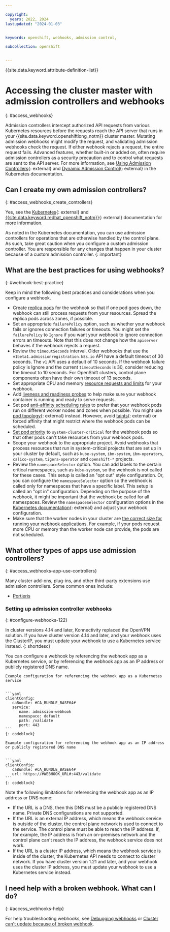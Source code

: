 ```yaml
---

copyright: 
  years: 2022, 2024
lastupdated: "2024-01-03"


keywords: openshift, webhooks, admission control, 

subcollection: openshift


---
```


{{site.data.keyword.attribute-definition-list}}



# Accessing the cluster master with admission controllers and webhooks
{: #access_webhooks}

Admission controllers intercept authorized API requests from various Kubernetes resources before the requests reach the API server that runs in your {{site.data.keyword.openshiftlong_notm}} cluster master. Mutating admission webhooks might modify the request, and validating admission webhooks check the request. If either webhook rejects a request, the entire request fails. Advanced features, whether built-in or added on, often require admission controllers as a security precaution and to control what requests are sent to the API server. For more information, see [Using Admission Controllers](https://kubernetes.io/docs/reference/access-authn-authz/admission-controllers/){: external} and [Dynamic Admission Control](https://kubernetes.io/docs/reference/access-authn-authz/extensible-admission-controllers/){: external} in the Kubernetes documentation.

## Can I create my own admission controllers?
{: #access_webhooks_create_controllers}

Yes, see the [Kubernetes](https://kubernetes.io/docs/reference/access-authn-authz/extensible-admission-controllers/){: external} and [{{site.data.keyword.redhat_openshift_notm}}](https://docs.openshift.com/container-platform/4.13/architecture/admission-plug-ins.html){: external} documentation for more information. 

As noted in the Kubernetes documentation, you can use admission controllers for operations that are otherwise handled by the control plane. As such, take great caution when you configure a custom admission controller. You are responsible for any changes that happen in your cluster because of a custom admission controller.
{: important}


## What are the best practices for using webhooks?
{: #webhook-best-practice}

Keep in mind the following best practices and considerations when you configure a webhook.

- Create [replica pods](/docs/containers?topic=containers-app#replicaset) for the webhook so that if one pod goes down, the webhook can still process requests from your resources. Spread the replica pods across zones, if possible.
- Set an appropriate `failurePolicy` option, such as whether your webhook fails or ignores connection failures or timeouts. You might set the `failurePolicy` to `Ignore` if you want your webhook to ignore connection errors an timeouts. Note that this does not change how the `apiserver` behaves if the webhook rejects a request.
- Review the `timeoutSeconds` interval. Older webhooks that use the `v1beta1.admissionregistration.k8s.io` API have a default timeout of 30 seconds. The `v1` API uses a default of 10 seconds. If the webhook failure policy is Ignore and the current `timeoutSeconds` is 30, consider reducing the timeout to 10 seconds. For OpenShift clusters, control plane components often have their own timeout of 13 seconds.
- Set appropriate CPU and memory [resource requests and limits](/docs/containers?topic=containers-app#resourcereq) for your webhook.
- Add [liveness and readiness probes](/docs/openshift?topic=openshift-app#probe) to help make sure your webhook container is running and ready to serve requests.
- Set pod [anti-affinity scheduling rules](/docs/openshift?topic=openshift-app#affinity) to prefer that your webhook pods run on different worker nodes and zones when possible. You might use [pod topology](https://kubernetes.io/docs/concepts/scheduling-eviction/topology-spread-constraints/){: external} instead. However, avoid [taints](https://kubernetes.io/docs/concepts/scheduling-eviction/taint-and-toleration/){: external} or forced affinity that might restrict where the webhook pods can be scheduled.
- [Set pod priority](/docs/openshift?topic=openshift-pod_priority) to `system-cluster-critical` for the webhook pods so that other pods can't take resources from your webhook pods.
- Scope your webhook to the appropriate project. Avoid webhooks that process resources that run in system-critical projects that are set up in your cluster by default, such as `kube-system`, `ibm-system`, `ibm-operators`, `calico-system`, `tigera-operator` and `openshift-*` projects.
- Review the `namespaceSelector` option. You can add labels to the certain critical namespaces, such as `kube-system`, so the webhook is not called for these cases. This setup is called an "opt out" style configuration. Or, you can configure the `namespaceSelector` option so the webhook is called only for namespaces that have a specific label. This setup is called an "opt in" configuration. Depending on the purpose of the webhook, it might be important that the webhook be called for all namespaces. Review the `namespaceSelector` configuration options in the [Kubernetes documentation](https://kubernetes.io/docs/reference/access-authn-authz/extensible-admission-controllers/#matching-requests-namespaceselector){: external} and adjust your webhook configuration.
- Make sure that the worker nodes in your cluster are [the correct size for running your webhook applications](/docs/openshift?topic=openshift-strategy). For example, if your pods request more CPU or memory than the worker node can provide, the pods are not scheduled.


## What other types of apps use admission controllers?
{: #access_webhooks-app-use-controllers}

Many cluster add-ons, plug-ins, and other third-party extensions use admission controllers. Some common ones include:
- [Portieris](/docs/openshift?topic=openshift-images#portieris-image-sec)



### Setting up admission controller webhooks
{: #configure-webhooks-122}

In cluster versions 4.14 and later, Konnectivity replaced the OpenVPN solution. If you have cluster version 4.14 and later, and your webhook uses the ClusterIP, you must update your webhook to use a Kubernetes service instead.
{: shortdesc}

You can configure a webhook by referencing the webhook app as a Kubernetes service, or by referencing the webhook app as an IP address or publicly registered DNS name.

    Example configuration for referencing the webhook app as a Kubernetes service


    ```yaml
    clientConfig:
       caBundle: #CA_BUNDLE_BASE64#
       service:
          name: admission-webhook
          namespace: default
          path: /validate
          port: 443
    ```
    {: codeblock}

    Example configuration for referencing the webhook app as an IP address or publicly registered DNS name


    ```yaml
    clientConfig:
       caBundle: #CA_BUNDLE_BASE64#
       url: https://#WEBHOOK_URL#:443/validate
    ```
    {: codeblock}

Note the following limitations for referencing the webhook app as an IP address or DNS name:

- If the URL is a DNS, then this DNS must be a publicly registered DNS name. Private DNS configurations are not supported.
- If the URL is an external IP address, which means the webhook service is outside of the cluster, the control plane network is used to connect to the service. The control plane must be able to reach the IP address. If, for example, the IP address is from an on-premises network and the control plane can't reach the IP address, the webhook service does not work.
- If the URL is a cluster IP address, which means the webhook service is inside of the cluster, the Kubernetes API needs to connect to cluster network. If you have cluster version 1.21 and later, and your webhook uses the cluster IP address, you must update your webhook to use a Kubernetes service instead.




## I need help with a broken webhook. What can I do?
{: #access_webhooks-help}

For help troubleshooting webhooks, see [Debugging webhooks](/docs/openshift?topic=openshift-ts-webhook-debug) or [Cluster can't update because of broken webhook](/docs/openshift?topic=openshift-webhooks_update).





